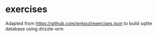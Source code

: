 # exercises

Adapted from https://github.com/wrkout/exercises.json
to build sqlite database using drizzle-orm
